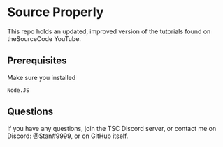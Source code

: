# Source Properly
This repo holds an updated, improved version of the tutorials found on theSourceCode YouTube.

## Prerequisites
Make sure you installed
```
Node.JS
```

## Questions
If you have any questions, join the TSC Discord server, or contact me on Discord: @Stan#9999, or on GitHub itself.
